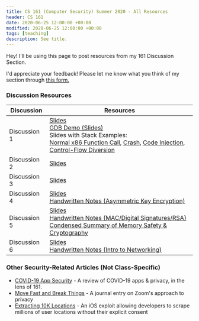 ```yaml
---
title: CS 161 (Computer Security) Summer 2020 - All Resources 
header: CS 161
date: 2020-06-25 12:00:00 +00:00
modified: 2020-06-25 12:00:00 +00:00
tags: [teaching]
description: See title.
---
```


Hey! I'll be using this page to post resources from my 161 Discussion Section.

I'd appreciate your feedback! Please let me know what you think of my section through [this form.](https://airtable.com/shr762qgTwjZPiTtE)

### Discussion Resources

| Discussion   | Resources                                                    |
| ------------ | ------------------------------------------------------------ |
| Discussion 1 | [Slides](https://docs.google.com/presentation/d/1bfkdeIUkJnh46Y_I1qC1YaYvePgUSYnO9zommQaHvh4/edit#slide=id.p)<br />[GDB Demo (Slides)](https://docs.google.com/presentation/d/1iXwiVLqF3ngBFs21St3BK2kG-3ZGAuIKlnpm31vS5Mk/edit#slide=id.p)<br />Slides with Stack Examples: <br />[Normal x86 Function Call](https://cs161.org/lectures/3/overflow-normal.pdf), [Crash](https://cs161.org/lectures/3/overflow-crash.pdf), [Code Injection](https://cs161.org/lectures/3/overflow-inject.pdf), [Control-Flow Diversion](https://cs161.org/lectures/3/overflow-divert.pdf) |
| Discussion 2 | [Slides](https://docs.google.com/presentation/d/1_aiJ-2jpz_aqLeYwOmOkcOhwKB5Pv5wK37dk9PAEsZ4/edit?usp=sharing) |
| Discussion 3 | [Slides](https://docs.google.com/presentation/d/1Q6b6VfnBD8CMZR7cX7FsYLLYlXKf12KitghxOUewXuk/edit#slide=id.p) |
| Discussion 4 | [Slides](https://docs.google.com/presentation/d/1vj0lW7GVk2TGps8XCU5tT4Tx_ChwLMUO_sKRYSDYkYs/edit#slide=id.g8bb5f2392b_0_238)<br />[Handwritten Notes (Asymmetric Key Encryption)](/assets/pdf/161/d4.pdf) |
| Discussion 5 | [Slides](https://docs.google.com/presentation/d/1sJb9aAC2jOoadrdaHkCUdwegLeJtaQFXTKI_Dy2JYBM/edit#slide=id.g8bb5f2392b_0_220)<br />[Handwritten Notes (MAC/Digital Signatures/RSA)](/assets/pdf/161/d5.pdf)<br />[Condensed Summary of Memory Safety & Cryptography](/assets/pdf/161/mt_review.pdf) |
| Discussion 6 | [Slides](https://docs.google.com/presentation/d/1EXKg_4wGWeLTOc1Qc2EClBRgTGUrYskNyc0GpweZqio/edit#slide=id.g8bb5f2392b_0_220)<br />[Handwritten Notes (Intro to Networking)](/assets/pdf/161/d6.pdf) |



### Other Security-Related Articles (Not Class-Specific)

- [COVID-19 App Security](http://shomil.me/covid-19-app-security-research/) - A review of COVID-19 apps & privacy, in the lens of 161.
- [Move Fast and Break Things](http://shomil.me/move-fast-and-break-things/) - A journal entry on Zoom's approach to privacy
- [Extracting 10K Locations](http://shomil.me/extracting-10000-locations/) - An iOS exploit allowing developers to scrape millions of user locations without their explicit consent

